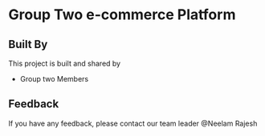 
# Group Two e-commerce Platform

## Built By

This project is built and shared by

- Group two Members


## Feedback

If you have any feedback, please contact our team leader @Neelam Rajesh


